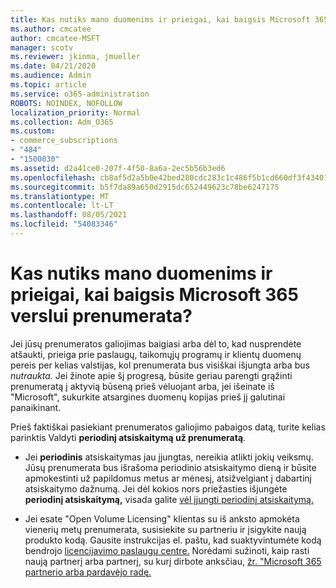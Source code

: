 ```yaml
---
title: Kas nutiks mano duomenims ir prieigai, kai baigsis Microsoft 365 verslui prenumerata?
ms.author: cmcatee
author: cmcatee-MSFT
manager: scotv
ms.reviewer: jkinma, jmueller
ms.date: 04/21/2020
ms.audience: Admin
ms.topic: article
ms.service: o365-administration
ROBOTS: NOINDEX, NOFOLLOW
localization_priority: Normal
ms.collection: Adm_O365
ms.custom:
- commerce_subscriptions
- "484"
- "1500030"
ms.assetid: d2a41ce0-207f-4f50-8a6a-2ec5b56b3ed6
ms.openlocfilehash: cb8af5d2a5b0e42bed280cdc283c1c486f5b1cd660df3f4340159950395034e9
ms.sourcegitcommit: b5f7da89a650d2915dc652449623c78be6247175
ms.translationtype: MT
ms.contentlocale: lt-LT
ms.lasthandoff: 08/05/2021
ms.locfileid: "54083346"
---
```

# <a name="what-happens-to-my-data-and-access-when-my-microsoft-365-for-business-subscription-ends"></a>Kas nutiks mano duomenims ir prieigai, kai baigsis Microsoft 365 verslui prenumerata?

Jei jūsų prenumeratos galiojimas baigiasi arba dėl to, kad nusprendėte atšaukti, prieiga prie paslaugų, taikomųjų programų ir klientų duomenų pereis per kelias valstijas, kol prenumerata bus visiškai išjungta arba bus *nutraukta.* Jei žinote apie šį progresą, būsite geriau parengti grąžinti prenumeratą į aktyvią būseną prieš vėluojant arba, jei išeinate iš "Microsoft", sukurkite atsargines duomenų kopijas prieš jį galutinai panaikinant.
  
Prieš faktiškai pasiekiant prenumeratos galiojimo pabaigos datą, turite kelias parinktis Valdyti **periodinį atsiskaitymą už prenumeratą**.
  
- Jei **periodinis** atsiskaitymas jau įjungtas, nereikia atlikti jokių veiksmų. Jūsų prenumerata bus išrašoma periodinio atsiskaitymo dieną ir būsite apmokestinti už papildomus metus ar mėnesį, atsižvelgiant į dabartinį atsiskaitymo dažnumą.  Jei dėl kokios nors priežasties išjungėte **periodinį atsiskaitymą,** visada galite [vėl įjungti periodinį atsiskaitymą.](https://docs.microsoft.com/microsoft-365/commerce/subscriptions/renew-your-subscription#turn-recurring-billing-off-or-on)

- Jei esate "Open Volume Licensing" klientas su iš anksto apmokėta vienerių metų prenumerata, susisiekite su partneriu ir įsigykite naują produkto kodą. Gausite instrukcijas el. paštu, kad suaktyvintumėte kodą bendrojo [licencijavimo paslaugų centre.](https://go.microsoft.com/fwlink/p/?LinkID=282016) Norėdami sužinoti, kaip rasti naują partnerį arba partnerį, su kurį dirbote anksčiau, [žr. "Microsoft 365 partnerio arba pardavėjo radę.](https://docs.microsoft.com/microsoft-365/admin/manage/find-your-partner-or-reseller)
